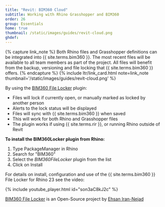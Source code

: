 ```yaml
---
title: "Revit: BIM360 Cloud"
subtitle: Working with Rhino Grasshopper and BIM360
order: 26
group: Essentials
home: true
thumbnail: /static/images/guides/revit-cloud.png
ghdef: 
---
```


{% capture link_note %}
Both Rhino files and Grasshopper definitions can be integrated into {{ site.terms.bim360 }}.  The most recent files will be available to all team members as part of the project. All files will benefit from the backup, versioning and file locking that {{ site.terms.bim360 }} offers. 
{% endcapture %}
{% include ltr/link_card.html note=link_note thumbnail='/static/images/guides/revit-cloud.png' %}

By using the [BIM360 File Locker](https://github.com/eirannejad/BIM360FileLockerForRhino) plugin:
 - Files will lock if currently open, or manually marked as locked by another person
 - Alerts to the lock status will be displayed
 - Files will sync with {{ site.terms.bim360 }} when saved
 - This will work for both Rhino and Grasshopper files
 - The plugin works if using {{ site.terms.rir }}, or running Rhino outside of Revit

**To install the BIM360Locker plugin from Rhino:**
 1. Type PackageManager in Rhino
 1. Search for "BIM360"
 1. Select the *BIM360FileLocker* plugin from the list
 1. Click on Install

For details on install, configuration and use of the {{ site.terms.bim360 }} File Locker for Rhino 23 see the video:

{% include youtube_player.html id="son3aC8kJ2c" %}

[BIM360 File Locker](https://github.com/eirannejad/BIM360FileLockerForRhino) is an Open-Source project by [Ehsan Iran-Nejad](https://github.com/eirannejad)
